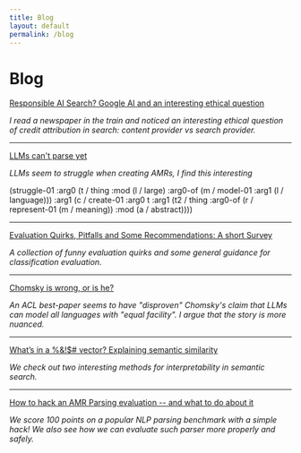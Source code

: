 ```yaml
---
title: Blog
layout: default
permalink: /blog
---
```


# Blog

[Responsible AI Search? Google AI and an interesting ethical question](https://www.juriopitz.com/2025/10/13/ethical-ai-search-summary.md)

*I read a newspaper in the train and noticed an interesting ethical question of credit attribution in search: content provider vs search provider.*

---

[LLMs can't parse yet](https://www.juriopitz.com/2025/08/26/llm-parsing-amr)

*LLMs seem to struggle when creating AMRs, I find this interesting*

(struggle-01 :arg0 (t / thing :mod (l / large) :arg0-of (m / model-01 :arg1 (l / language))) :arg1 (c / create-01 :arg0 t :arg1 (t2 / thing :arg0-of (r / represent-01 (m / meaning)) :mod (a / abstract))))

---

[Evaluation Quirks, Pitfalls and Some Recommendations: A short Survey](https://www.juriopitz.com/2024/10/17/evaluation-pitfalls-metric-overview-tips)

*A collection of funny evaluation quirks and some general guidance for classification evaluation.*

---

[Chomsky is wrong, or is he?](https://www.juriopitz.com/2024/08/21/chomsky-llm.html)

*An ACL best-paper seems to have "disproven" Chomsky's claim that LLMs can model all languages with "equal facility". I argue that the story is more nuanced.*

---

[What’s in a %&!$# vector? Explaining semantic similarity](https://www.juriopitz.com/2024/04/04/explain-text-similarity.html)

*We check out two interesting methods for interpretability in semantic search.*

---

[How to hack an AMR Parsing evaluation -- and what to do about it](https://www.juriopitz.com/2023/10/04/hacking-a-metric.html)

*We score 100 points on a popular NLP parsing benchmark with a simple hack! We also see how we can evaluate such parser more properly and safely.* 





